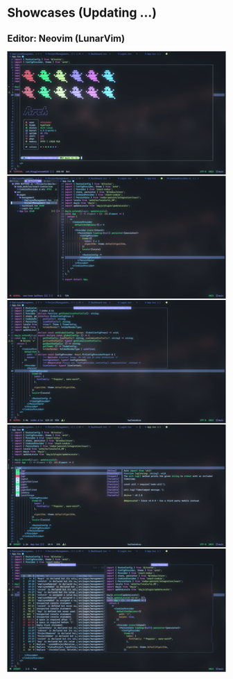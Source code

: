 # Showcases (Updating ...)

## Editor: Neovim (LunarVim)

![](https://github.com/kidp2h/dotfiles-v2/blob/main/assets/term.png?raw=true)
![](https://github.com/kidp2h/dotfiles-v2/blob/main/assets/neotree.png?raw=true)
![](https://github.com/kidp2h/dotfiles-v2/blob/main/assets/peek%20lsp.png?raw=true)
![](https://github.com/kidp2h/dotfiles-v2/blob/main/assets/cmp.png?raw=true)
![](https://github.com/kidp2h/dotfiles-v2/blob/main/assets/telescope.png?raw=true)




